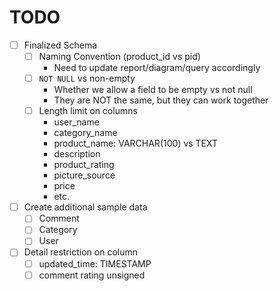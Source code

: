 # TODO
- [ ] Finalized Schema
    - [ ] Naming Convention (product_id vs pid)
        - Need to update report/diagram/query accordingly
    - [ ] `NOT NULL` vs non-empty
        - Whether we allow a field to be empty vs not null
        - They are NOT the same, but they can work together
    - [ ] Length limit on columns
        - user_name
        - category_name
        - product_name: VARCHAR(100) vs TEXT
        - description
        - product_rating
        - picture_source
        - price
        - etc.
- [ ] Create additional sample data
    - [ ] Comment
    - [ ] Category
    - [ ] User
- [ ] Detail restriction on column
    - [ ] updated_time: TIMESTAMP
    - [ ] comment rating unsigned